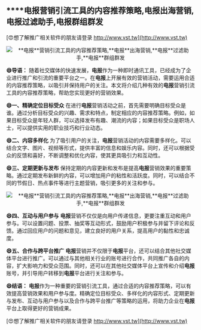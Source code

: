## ****电报**营销引流工具的内容推荐策略,**电报**出海营销,**电报**过滤助手,**电报**群组群发**

[😍想了解推广相关软件的朋友请登录 http://www.vst.tw](http://www.vst.tw)

 <center><img src="https://vst.tw/MP4/tuiguang/png/0.png" alt="**电报**营销引流工具的内容推荐策略,**电报**出海营销,**电报**过滤助手,**电报**群组群发"></center>

**😄导语：**
随着社交媒体的快速发展，**电报**作为一种即时通讯工具，已经成为了企业进行推广和引流的重要平台之一。在**电报**上开展有效的营销活动，需要运用合适的内容推荐策略，以吸引并保持用户的关注。本文将介绍几种有效的**电报**营销引流工具的内容推荐策略，帮助您实现更好的营销效果。

**😄一、精确定位目标受众**
在进行**电报**营销活动之前，首先需要明确目标受众是谁。通过分析目标受众的兴趣、需求和特点，制定相应的内容推荐策略。例如，如果目标受众是年轻人群，可以选择发布有趣、潮流的内容；如果目标受众是职场人士，可以提供实用的职业技巧和行业动态。

**😄二、内容多样化**
为了吸引用户的关注，**电报**营销活动的内容需要多样化。可以结合文字、图片、视频等形式，提供丰富的信息和娱乐内容。同时，还可以根据受众的反馈和喜好，不断调整和优化内容，使其更具吸引力和互动性。

**😄三、定期更新与发布**
保持定期的内容更新和发布是提高**电报**营销效果的重要策略。通过定期发布新鲜的内容，可以增加用户的粘性和活跃度。同时，可以结合不同的节假日、热点事件等进行主题营销，吸引更多的关注和参与。

 <center><img src="https://vst.tw/MP4/tuiguang/png/2.png" alt="**电报**营销引流工具的内容推荐策略,**电报**出海营销,**电报**过滤助手,**电报**群组群发"></center>

**😄四、互动与用户参与**
**电报**营销不仅仅是向用户传递信息，更要注重互动和用户参与。可以设置问题、投票、抽奖等互动形式，鼓励用户积极参与并留下评论和反馈。通过回应用户的问题和意见，建立良好的用户关系，提高用户的黏性和忠诚度。

**😄五、合作与跨平台推广**
**电报**营销并不仅限于**电报**平台，还可以结合其他社交媒体平台进行推广。可以通过与其他相关行业的账号进行合作，共同推广各自的内容，扩大影响力和受众范围。同时，还可以在其他社交媒体平台上宣传和介绍**电报**账号，并引导用户转移到**电报**平台进行关注和参与。

**😄结语：**
**电报**作为一种重要的营销引流工具，通过合适的内容推荐策略，可以有效提高营销效果和用户参与度。精确定位目标受众、多样化的内容形式、定期更新与发布、互动与用户参与以及合作与跨平台推广等策略的运用，将助力企业在**电报**平台上取得更好的营销成果。

[😍想了解推广相关软件的朋友请登录 http://www.vst.tw](http://www.vst.tw)



